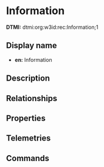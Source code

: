 # Information
**DTMI:** dtmi:org:w3id:rec:Information;1
## Display name
- **en:** Information
## Description
## Relationships
## Properties
## Telemetries
## Commands
